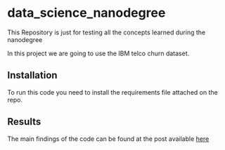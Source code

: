 # data_science_nanodegree
This Repository is just for testing all the concepts learned during the nanodegree

In this project we are going to use the IBM telco churn dataset.

## Installation <a name="installation"></a>
To run this code you need to install the requirements file attached on the repo.

## Results <a name="results"></a>
The main findings of the code can be found at the post available [here](https://medium.com/@richaldoelias/end-to-end-machine-learning-project-0834c84815ba)